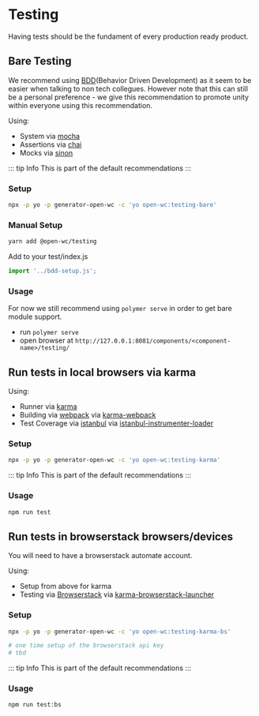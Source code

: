 # Testing

Having tests should be the fundament of every production ready product.

## Bare Testing
We recommend using [BDD](https://en.wikipedia.org/wiki/Behavior-driven_development)(Behavior Driven Development) as it seem to be easier when talking to non tech collegues. However note that this can still be a personal preference - we give this recommendation to promote unity within everyone using this recommendation.

Using:
- System via [mocha](https://mochajs.org/)
- Assertions via [chai](https://www.chaijs.com/)
- Mocks via [sinon](https://sinonjs.org/)

::: tip Info
This is part of the default recommendations
:::

### Setup
```bash
npx -p yo -p generator-open-wc -c 'yo open-wc:testing-bare'
```

### Manual Setup
```bash
yarn add @open-wc/testing
```

Add to your test/index.js
```js
import '../bdd-setup.js';
```

### Usage
For now we still recommend using `polymer serve` in order to get bare module support.
- run `polymer serve`
- open browser at `http://127.0.0.1:8081/components/<component-name>/testing/`



## Run tests in local browsers via karma
Using:
- Runner via [karma](https://karma-runner.github.io/)
- Building via [webpack](https://webpack.js.org/) via [karma-webpack](https://github.com/webpack-contrib/karma-webpack)
- Test Coverage via [istanbul](https://istanbul.js.org/) via [istanbul-instrumenter-loader](https://github.com/webpack-contrib/istanbul-instrumenter-loader)

### Setup
```bash
npx -p yo -p generator-open-wc -c 'yo open-wc:testing-karma'
```

::: tip Info
This is part of the default recommendations
:::

### Usage
```bash
npm run test
```



## Run tests in browserstack browsers/devices
You will need to have a browserstack automate account.

Using:
- Setup from above for karma
- Testing via [Browserstack](https://www.browserstack.com/) via [karma-browserstack-launcher](https://github.com/karma-runner/karma-browserstack-launcher)

### Setup
```bash
npx -p yo -p generator-open-wc -c 'yo open-wc:testing-karma-bs'

# one time setup of the browserstack api key
# tbd
```

::: tip Info
This is part of the default recommendations
:::

### Usage
```bash
npm run test:bs
```
